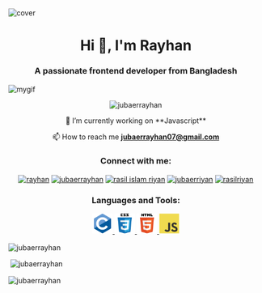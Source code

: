 <img align="center" src="https://media0.giphy.com/headers/scarlxrd/gErIhaIK8Feu.jpg" alt="cover" width="100%" height="300px">
<h1 align="center">Hi 👋, I'm Rayhan</h1>
<h3 align="center">A passionate frontend developer from Bangladesh</h3>
<img align="center" src="https://freefrontend.com/assets/img/css-loaders/loading.gif" alt="mygif" width="100%" height="300px">

<p align="center"> <img src="https://komarev.com/ghpvc/?username=jubaerrayhan&label=Profile%20views&color=0e75b6&style=flat" alt="jubaerrayhan" /> </p>

<div align="center"> 🔭 I’m currently working on **Javascript**

 📫 How to reach me **jubaerrayhan07@gmail.com**</div>

<h3 align="center">Connect with me:</h3>
<p align="center">
<a href="https://twitter.com/rayhan" target="blank"><img align="center" src="https://raw.githubusercontent.com/rahuldkjain/github-profile-readme-generator/master/src/images/icons/Social/twitter.svg" alt="rayhan" height="30" width="40" /></a>
<a href="https://linkedin.com/in/jubaerrayhan" target="blank"><img align="center" src="https://raw.githubusercontent.com/rahuldkjain/github-profile-readme-generator/master/src/images/icons/Social/linked-in-alt.svg" alt="jubaerrayhan" height="30" width="40" /></a>
<a href="https://fb.com/rasil islam riyan" target="blank"><img align="center" src="https://raw.githubusercontent.com/rahuldkjain/github-profile-readme-generator/master/src/images/icons/Social/facebook.svg" alt="rasil islam riyan" height="30" width="40" /></a>
<a href="https://instagram.com/jubaerriyan" target="blank"><img align="center" src="https://raw.githubusercontent.com/rahuldkjain/github-profile-readme-generator/master/src/images/icons/Social/instagram.svg" alt="jubaerriyan" height="30" width="40" /></a>
<a href="https://www.youtube.com/c/rasilriyan" target="blank"><img align="center" src="https://raw.githubusercontent.com/rahuldkjain/github-profile-readme-generator/master/src/images/icons/Social/youtube.svg" alt="rasilriyan" height="30" width="40" /></a>
</p>

<h3 align="center">Languages and Tools:</h3>
<p align="center"> <a href="https://www.cprogramming.com/" target="_blank" rel="noreferrer"> <img src="https://raw.githubusercontent.com/devicons/devicon/master/icons/c/c-original.svg" alt="c" width="40" height="40"/> </a> <a href="https://www.w3schools.com/css/" target="_blank" rel="noreferrer"> <img src="https://raw.githubusercontent.com/devicons/devicon/master/icons/css3/css3-original-wordmark.svg" alt="css3" width="40" height="40"/> </a> <a href="https://www.w3.org/html/" target="_blank" rel="noreferrer"> <img src="https://raw.githubusercontent.com/devicons/devicon/master/icons/html5/html5-original-wordmark.svg" alt="html5" width="40" height="40"/> </a> <a href="https://developer.mozilla.org/en-US/docs/Web/JavaScript" target="_blank" rel="noreferrer"> <img src="https://raw.githubusercontent.com/devicons/devicon/master/icons/javascript/javascript-original.svg" alt="javascript" width="40" height="40"/> </a> </p>

<p><img align="center" src="https://github-readme-stats.vercel.app/api/top-langs?username=jubaerrayhan&show_icons=true&locale=en&layout=compact" alt="jubaerrayhan" /></p>

<p>&nbsp;<img align="center" src="https://github-readme-stats.vercel.app/api?username=jubaerrayhan&show_icons=true&locale=en" alt="jubaerrayhan" /></p>

<p><img align="center" src="https://github-readme-streak-stats.herokuapp.com/?user=jubaerrayhan&" alt="jubaerrayhan" /></p>

